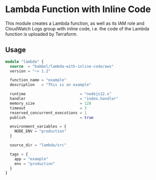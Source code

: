 # Lambda Function with Inline Code

This module creates a Lambda function, as well as its IAM role and CloudWatch Logs group with inline code, i.e. the code of the Lambda function is uploaded by Terraform.

## Usage

```tf
module "lambda" {
  source  = "babbel/lambda-with-inline-code/aws"
  version = "~> 1.2"

  function_name = "example"
  description   = "This is an example"

  runtime                        = "nodejs12.x"
  handler                        = "index.handler"
  memory_size                    = 128
  timeout                        = 3
  reserved_concurrent_executions = 1
  publish                        = true

  environment_variables = {
    NODE_ENV = "production"
  }

  source_dir = "lambda/src"

  tags = {
    app = "example"
    env = "production"
  }
}
```
